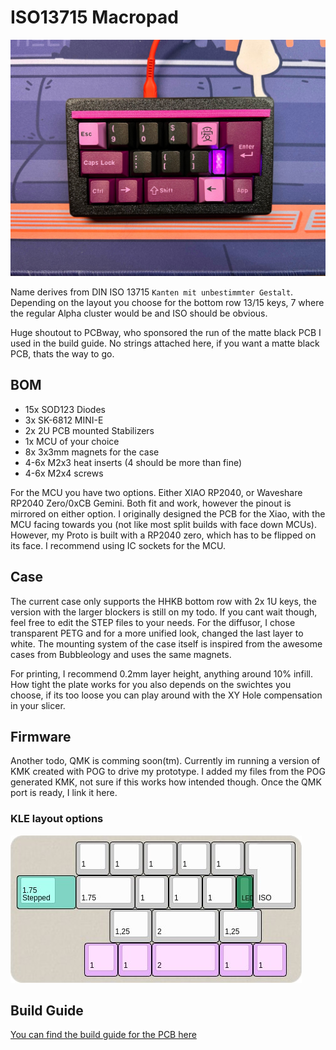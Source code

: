 # ISO13715 Macropad

![built macropad](https://github.com/exen904/ISO13715-PCB/blob/main/pictures/built.jpg)

Name derives from DIN ISO 13715 ```Kanten mit unbestimmter Gestalt```. Depending on the layout you choose for the bottom row 13/15 keys, 7 where the regular Alpha cluster would be and ISO should be obvious. 

Huge shoutout to PCBway, who sponsored the run of the matte black PCB I used in the build guide. No strings attached here, if you want a matte black PCB, thats the way to go.

## BOM
- 15x SOD123 Diodes
- 3x SK-6812 MINI-E
- 2x 2U PCB mounted Stabilizers
- 1x MCU of your choice
- 8x 3x3mm magnets for the case
- 4-6x M2x3 heat inserts (4 should be more than fine)
- 4-6x M2x4 screws

For the MCU you have two options. Either XIAO RP2040, or Waveshare RP2040 Zero/0xCB Gemini. Both fit and work, however the pinout is mirrored on either option. I originally designed the PCB for the Xiao, with the MCU facing towards you (not like most split builds with face down MCUs). However, my Proto is built with a RP2040 zero, which has to be flipped on its face. I recommend using IC sockets for the MCU. 


## Case
The current case only supports the HHKB bottom row with 2x 1U keys, the version with the larger blockers is still on my todo. If you cant wait though, feel free to edit the STEP files to your needs. For the diffusor, I chose transparent PETG and for a more unified look, changed the last layer to white. The mounting system of the case itself is inspired from the awesome cases from Bubbleology and uses the same magnets.

For printing, I recommend 0.2mm layer height, anything around 10% infill. How tight the plate works for you also depends on the swichtes you choose, if its too loose you can play around with the XY Hole compensation in your slicer.

## Firmware
Another todo, QMK is comming soon(tm). Currently im running a version of KMK created with POG to drive my prototype. I added my files from the POG generated KMK, not sure if this works how intended though. Once the QMK port is ready, I link it here.

### KLE layout options

![Screenshot of KLE](https://github.com/exen904/ISO13715-PCB/blob/main/pictures/kle.jpg)

## Build Guide
[You can find the build guide for the PCB here](https://github.com/exen904/ISO13715-PCB/blob/main/build_guide.md)